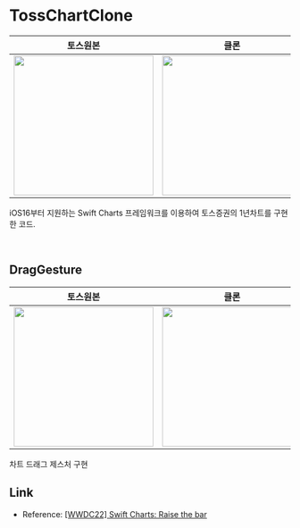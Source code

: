 # TossChartClone
|토스원본|클론|
|:---:|:---:|
|<img width="250" src="https://user-images.githubusercontent.com/75792767/176997846-492c5032-f4d1-40a4-b711-7befffc0e808.png">|<img width="250" src="https://user-images.githubusercontent.com/75792767/176997669-92f68318-f3b7-44de-aa79-5c3f8120d176.png">|

iOS16부터 지원하는 Swift Charts 프레임워크를 이용하여 토스증권의 1년차트를 구현한 코드.

<br/>

## DragGesture

|토스원본|클론|
|:---:|:---:|
|<img width="250" src="https://user-images.githubusercontent.com/75792767/176998033-fedbe479-3b62-4845-9818-187fdbf225aa.jpeg">|<img width="250" src="https://user-images.githubusercontent.com/75792767/176997621-eee6fdef-61a0-4426-b49d-d1024b3b3c5c.gif">|

차트 드래그 제스처 구현

## Link
- Reference: [[WWDC22] Swift Charts: Raise the bar](https://developer.apple.com/videos/play/wwdc2022/10137/)
